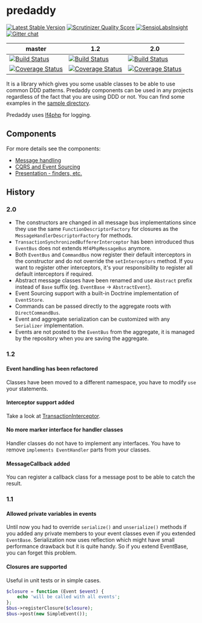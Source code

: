 predaddy
========
[![Latest Stable Version](https://poser.pugx.org/predaddy/predaddy/v/stable.png)](https://packagist.org/packages/predaddy/predaddy)
[![Scrutinizer Quality Score](https://scrutinizer-ci.com/g/szjani/predaddy/badges/quality-score.png?s=496589a983254d22b4334552572b833061b9bd03)](https://scrutinizer-ci.com/g/szjani/predaddy/)
[![SensioLabsInsight](https://insight.sensiolabs.com/projects/ad36fc7a-f48d-4919-b20d-90eae34aecd9/mini.png)](https://insight.sensiolabs.com/projects/ad36fc7a-f48d-4919-b20d-90eae34aecd9)
[![Gitter chat](https://badges.gitter.im/szjani/predaddy.png)](https://gitter.im/szjani/predaddy)

|master|1.2|2.0|
|------|---|---|
|[![Build Status](https://travis-ci.org/szjani/predaddy.png?branch=master)](https://travis-ci.org/szjani/predaddy)|[![Build Status](https://travis-ci.org/szjani/predaddy.png?branch=1.2)](https://travis-ci.org/szjani/predaddy)| [![Build Status](https://travis-ci.org/szjani/predaddy.png?branch=2.0)](https://travis-ci.org/szjani/predaddy)|
|[![Coverage Status](https://coveralls.io/repos/szjani/predaddy/badge.png?branch=master)](https://coveralls.io/r/szjani/predaddy?branch=master)|[![Coverage Status](https://coveralls.io/repos/szjani/predaddy/badge.png?branch=1.2)](https://coveralls.io/r/szjani/predaddy?branch=1.2)|[![Coverage Status](https://coveralls.io/repos/szjani/predaddy/badge.png?branch=2.0)](https://coveralls.io/r/szjani/predaddy?branch=2.0)|

It is a library which gives you some usable classes to be able to use common DDD patterns. Predaddy components can be used in any projects regardless of the fact that you are using DDD or not.
You can find some examples in the [sample directory](https://github.com/szjani/predaddy/tree/master/sample).

Predaddy uses [lf4php](https://github.com/szjani/lf4php) for logging.

Components
----------

For more details see the components:

 - [Message handling](https://github.com/szjani/predaddy/tree/2.0/src/predaddy/messagehandling#messagebus)
 - [CQRS and Event Sourcing](https://github.com/szjani/predaddy/tree/2.0/src/predaddy/domain#cqrs--event-sourcing)
 - [Presentation - finders, etc.](https://github.com/szjani/predaddy/tree/2.0/src/predaddy/presentation#paginator-components)

History
-------

### 2.0

 - The constructors are changed in all message bus implementations since they use the same `FunctionDescriptorFactory` for closures as the `MessageHandlerDescriptorFactory` for methods.
 - `TransactionSynchronizedBuffererInterceptor` has been introduced thus `EventBus` does not extends `Mf4PhpMessageBus` anymore.
 - Both `EventBus` and `CommandBus` now register their default interceptors in the constructor and do not override the `setInterceptors` method. If you want to register other interceptors,
 it's your responsibility to register all default interceptors if required.
 - Abstract message classes have been renamed and use `Abstract` prefix instead of `Base` suffix (eg. `EventBase` -> `AbstractEvent`).
 - Event Sourcing support with a built-in Doctrine implementation of `EventStore`.
 - Commands can be passed directly to the aggregate roots with `DirectCommandBus`.
 - Event and aggregate serialization can be customized with any `Serializer` implementation.
 - Events are not posted to the `EventBus` from the aggregate, it is managed by the repository when you are saving the aggregate.

### 1.2

#### Event handling has been refactored

Classes have been moved to a different namespace, you have to modify `use` your statements.

#### Interceptor support added

Take a look at [TransactionInterceptor](https://github.com/szjani/predaddy/blob/1.2/src/predaddy/messagehandling/interceptors/TransactionInterceptor.php).

#### No more marker interface for handler classes

Handler classes do not have to implement any interfaces. You have to remove `implements EventHandler` parts from your classes.

#### MessageCallback added

You can register a callback class for a message post to be able to catch the result.

### 1.1

#### Allowed private variables in events

Until now you had to override `serialize()` and `unserialize()` methods if you added any private members to your event classes even if you extended `EventBase`.
Serialization now uses reflection which might have small performance drawback but it is quite handy. So if you extend EventBase, you can forget this problem.

#### Closures are supported

Useful in unit tests or in simple cases.

```php
$closure = function (Event $event) {
    echo 'will be called with all events';
};
$bus->registerClosure($closure);
$bus->post(new SimpleEvent());
